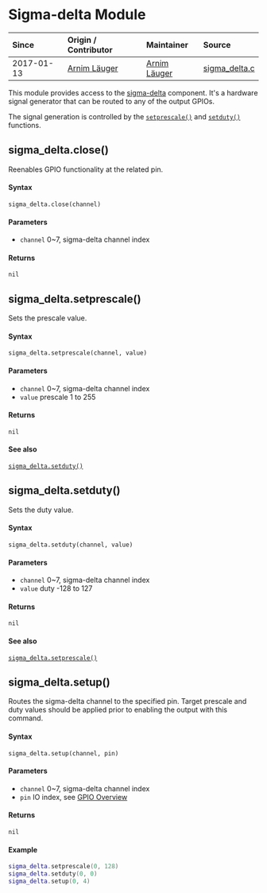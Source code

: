 # Sigma-delta Module
| Since  | Origin / Contributor  | Maintainer  | Source  |
| :----- | :-------------------- | :---------- | :------ |
| 2017-01-13 | [Arnim Läuger](https://github.com/devsaurus) | [Arnim Läuger](https://github.com/devsaurus) | [sigma_delta.c](../../components/modules/sigma_delta.c)|

This module provides access to the [sigma-delta](https://en.wikipedia.org/wiki/Delta-sigma_modulation) component. It's a hardware signal generator that can be routed to any of the output GPIOs.

The signal generation is controlled by the [`setprescale()`](#sigma_deltasetprescale) and [`setduty()`](#sigma_deltasetduty) functions.

## sigma_delta.close()
Reenables GPIO functionality at the related pin.

#### Syntax
`sigma_delta.close(channel)`

#### Parameters
- `channel` 0~7, sigma-delta channel index

#### Returns
`nil`

## sigma_delta.setprescale()
Sets the prescale value.

#### Syntax
`sigma_delta.setprescale(channel, value)`

#### Parameters
- `channel` 0~7, sigma-delta channel index
- `value` prescale 1 to 255

#### Returns
`nil`

#### See also
[`sigma_delta.setduty()`](#sigma_deltasetduty)

## sigma_delta.setduty()
Sets the duty value.

#### Syntax
`sigma_delta.setduty(channel, value)`

#### Parameters
- `channel` 0~7, sigma-delta channel index
- `value` duty -128 to 127

#### Returns
`nil`

#### See also
[`sigma_delta.setprescale()`](#sigma_deltasetprescale)

## sigma_delta.setup()
Routes the sigma-delta channel to the specified pin. Target prescale and duty values should be applied prior to enabling the output with this command.

#### Syntax
`sigma_delta.setup(channel, pin)`

#### Parameters
- `channel` 0~7, sigma-delta channel index
- `pin` IO index, see [GPIO Overview](gpio.md#gpio-overview)

#### Returns
`nil`

#### Example
```lua
sigma_delta.setprescale(0, 128)
sigma_delta.setduty(0, 0)
sigma_delta.setup(0, 4)
```
